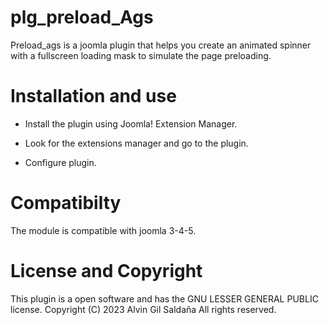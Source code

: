 # plg_preload_Ags 
 
Preload_ags is a joomla plugin that helps you create an animated spinner with a fullscreen loading mask to simulate the page preloading.

# Installation and use
<ul>
<li>Install the plugin using Joomla! Extension Manager.</li>
</ul>

<ul>
<li>Look for the extensions manager and go to the plugin.</li>
</ul>

<ul>
<li>Configure plugin.</li>
</ul>




# Compatibilty 

The module is compatible with joomla 3-4-5.


# License and Copyright

This plugin is a open software and has the GNU LESSER GENERAL PUBLIC license. Copyright (C) 2023 Alvin Gil Saldaña All rights reserved.




